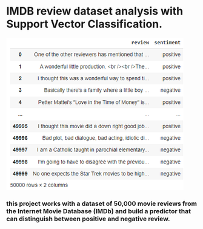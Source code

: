 # IMDB review dataset analysis with Support Vector Classification.
![image](imdb-review.png)
### this project works with a dataset of 50,000 movie reviews from the Internet Movie Database (IMDb) and build a predictor that can distinguish between positive and negative review.
